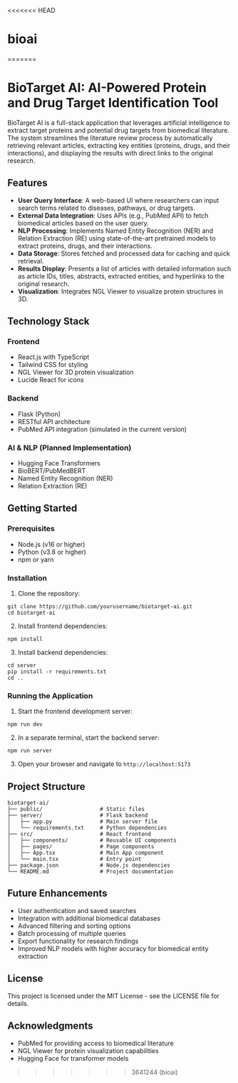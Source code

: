 <<<<<<< HEAD
# bioai
=======
# BioTarget AI: AI-Powered Protein and Drug Target Identification Tool

BioTarget AI is a full-stack application that leverages artificial intelligence to extract target proteins and potential drug targets from biomedical literature. The system streamlines the literature review process by automatically retrieving relevant articles, extracting key entities (proteins, drugs, and their interactions), and displaying the results with direct links to the original research.

## Features

- **User Query Interface**: A web-based UI where researchers can input search terms related to diseases, pathways, or drug targets.
- **External Data Integration**: Uses APIs (e.g., PubMed API) to fetch biomedical articles based on the user query.
- **NLP Processing**: Implements Named Entity Recognition (NER) and Relation Extraction (RE) using state-of-the-art pretrained models to extract proteins, drugs, and their interactions.
- **Data Storage**: Stores fetched and processed data for caching and quick retrieval.
- **Results Display**: Presents a list of articles with detailed information such as article IDs, titles, abstracts, extracted entities, and hyperlinks to the original research.
- **Visualization**: Integrates NGL Viewer to visualize protein structures in 3D.

## Technology Stack

### Frontend
- React.js with TypeScript
- Tailwind CSS for styling
- NGL Viewer for 3D protein visualization
- Lucide React for icons

### Backend
- Flask (Python)
- RESTful API architecture
- PubMed API integration (simulated in the current version)

### AI & NLP (Planned Implementation)
- Hugging Face Transformers
- BioBERT/PubMedBERT
- Named Entity Recognition (NER)
- Relation Extraction (RE)

## Getting Started

### Prerequisites
- Node.js (v16 or higher)
- Python (v3.8 or higher)
- npm or yarn

### Installation

1. Clone the repository:
```
git clone https://github.com/yourusername/biotarget-ai.git
cd biotarget-ai
```

2. Install frontend dependencies:
```
npm install
```

3. Install backend dependencies:
```
cd server
pip install -r requirements.txt
cd ..
```

### Running the Application

1. Start the frontend development server:
```
npm run dev
```

2. In a separate terminal, start the backend server:
```
npm run server
```

3. Open your browser and navigate to `http://localhost:5173`

## Project Structure

```
biotarget-ai/
├── public/                  # Static files
├── server/                  # Flask backend
│   ├── app.py               # Main server file
│   └── requirements.txt     # Python dependencies
├── src/                     # React frontend
│   ├── components/          # Reusable UI components
│   ├── pages/               # Page components
│   ├── App.tsx              # Main App component
│   └── main.tsx             # Entry point
├── package.json             # Node.js dependencies
└── README.md                # Project documentation
```

## Future Enhancements

- User authentication and saved searches
- Integration with additional biomedical databases
- Advanced filtering and sorting options
- Batch processing of multiple queries
- Export functionality for research findings
- Improved NLP models with higher accuracy for biomedical entity extraction

## License

This project is licensed under the MIT License - see the LICENSE file for details.

## Acknowledgments

- PubMed for providing access to biomedical literature
- NGL Viewer for protein visualization capabilities
- Hugging Face for transformer models
>>>>>>> 3641244 (bioai)
